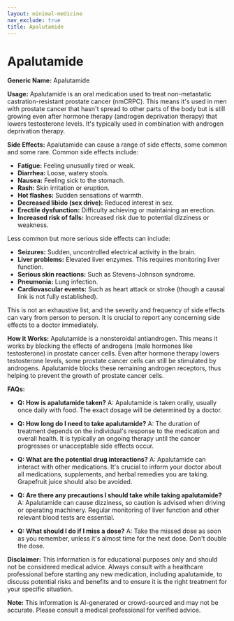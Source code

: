```yaml
---
layout: minimal-medicine
nav_exclude: true
title: Apalutamide
---
```


# Apalutamide

**Generic Name:** Apalutamide

**Usage:** Apalutamide is an oral medication used to treat non-metastatic castration-resistant prostate cancer (nmCRPC).  This means it's used in men with prostate cancer that hasn't spread to other parts of the body but is still growing even after hormone therapy (androgen deprivation therapy) that lowers testosterone levels.  It's typically used in combination with androgen deprivation therapy.


**Side Effects:**  Apalutamide can cause a range of side effects, some common and some rare.  Common side effects include:

* **Fatigue:** Feeling unusually tired or weak.
* **Diarrhea:** Loose, watery stools.
* **Nausea:** Feeling sick to the stomach.
* **Rash:** Skin irritation or eruption.
* **Hot flashes:** Sudden sensations of warmth.
* **Decreased libido (sex drive):** Reduced interest in sex.
* **Erectile dysfunction:** Difficulty achieving or maintaining an erection.
* **Increased risk of falls:** Increased risk due to potential dizziness or weakness.

Less common but more serious side effects can include:

* **Seizures:** Sudden, uncontrolled electrical activity in the brain.
* **Liver problems:** Elevated liver enzymes.  This requires monitoring liver function.
* **Serious skin reactions:** Such as Stevens-Johnson syndrome.
* **Pneumonia:** Lung infection.
* **Cardiovascular events:** Such as heart attack or stroke (though a causal link is not fully established).

This is not an exhaustive list, and the severity and frequency of side effects can vary from person to person.  It is crucial to report any concerning side effects to a doctor immediately.


**How it Works:** Apalutamide is a nonsteroidal antiandrogen.  This means it works by blocking the effects of androgens (male hormones like testosterone) in prostate cancer cells.  Even after hormone therapy lowers testosterone levels, some prostate cancer cells can still be stimulated by androgens. Apalutamide blocks these remaining androgen receptors, thus helping to prevent the growth of prostate cancer cells.


**FAQs:**

* **Q: How is apalutamide taken?** A: Apalutamide is taken orally, usually once daily with food.  The exact dosage will be determined by a doctor.

* **Q: How long do I need to take apalutamide?** A: The duration of treatment depends on the individual's response to the medication and overall health.  It is typically an ongoing therapy until the cancer progresses or unacceptable side effects occur.

* **Q: What are the potential drug interactions?** A: Apalutamide can interact with other medications. It's crucial to inform your doctor about all medications, supplements, and herbal remedies you are taking.  Grapefruit juice should also be avoided.

* **Q: Are there any precautions I should take while taking apalutamide?** A:  Apalutamide can cause dizziness, so caution is advised when driving or operating machinery.  Regular monitoring of liver function and other relevant blood tests are essential.

* **Q: What should I do if I miss a dose?** A:  Take the missed dose as soon as you remember, unless it's almost time for the next dose. Don't double the dose.


**Disclaimer:** This information is for educational purposes only and should not be considered medical advice.  Always consult with a healthcare professional before starting any new medication, including apalutamide, to discuss potential risks and benefits and to ensure it is the right treatment for your specific situation.


**Note:** This information is AI-generated or crowd-sourced and may not be accurate. Please consult a medical professional for verified advice.